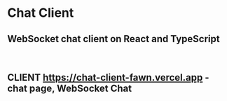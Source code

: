 # Chat Client

## WebSocket chat client on React and TypeScript
<br />

<h2>CLIENT <a href="https://chat-client-fawn.vercel.app" target="blank">https://chat-client-fawn.vercel.app</a> - chat page, WebSocket Chat</h2>
